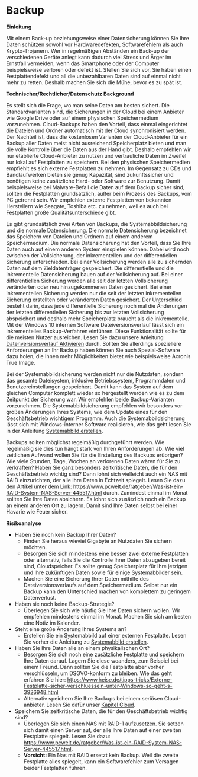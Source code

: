 # Backup
**Einleitung**

Mit einem Back-up beziehungsweise einer Datensicherung können Sie Ihre Daten schützen sowohl vor Hardwaredefekten, Softwarefehlern als auch Krypto-Trojanern. Wer in regelmäßigen Abständen ein Back-up der verschiedenen Geräte anlegt kann dadurch viel Stress und Ärger im Ernstfall vermeiden, wenn das Smartphone oder der Computer beispielsweise verloren oder defekt ist. Stellen Sie sich vor, Sie haben einen Festplattendefekt und all die unbezahlbaren Daten sind auf einmal nicht mehr zu retten. Deshalb machen Sie sich die Mühe, bevor es zu spät ist.

**Technischer/Rechtlicher/Datenschutz Background**

Es stellt sich die Frage, wo man seine Daten am besten sichert. Die Standardvarianten sind, die Sicherungen in der Cloud bei einem Anbieter wie Google Drive oder auf einem physischen Speichermedium vorzunehmen. Cloud-Backups haben den Vorteil, dass einmal eingerichtet die Dateien und Ordner automatisch mit der Cloud synchronisiert werden. Der Nachteil ist, dass die kostenlosen Varianten der Cloud-Anbieter für ein Backup aller Daten meist nicht ausreichend Speicherplatz bieten und man die volle Kontrolle über die Daten aus der Hand gibt. Deshalb empfehlen wir nur etablierte Cloud-Anbieter zu nutzen und vertrauliche Daten im Zweifel nur lokal auf Festplatten zu speichern. Bei den physischen Speichermedien empfiehlt es sich externe Festplatten zu nehmen. Im Gegensatz zu CDs und Bandlaufwerken bieten sie genug Kapazität, sind zukunftssicher und benötigen keine zusätzliche Hard- oder Software zur Benutzung. Damit beispielsweise bei Malware-Befall die Daten auf dem Backup sicher sind, sollten die Festplatten grundsätzlich, außer beim Prozess des Backups, vom PC getrennt sein. Wir empfehlen externe Festplatten von bekannten Herstellern wie Seagate, Toshiba etc. zu nehmen, weil es auch bei Festplatten große Qualitätsunterschiede gibt. 

Es gibt grundsätzlich zwei Arten von Backups, die Systemabbildsicherung und die normale Datensicherung. Die normale Datensicherung bezeichnet das Speichern von Dateien und Ordnern auf einem anderem Speichermedium. Die normale Datensicherung hat den Vorteil, dass Sie Ihre Daten auch auf einem anderen System einspielen können. Dabei wird noch zwischen der Vollsicherung, der inkrementellen und der differentiellen Sicherung unterschieden. Bei einer Vollsicherung werden alle zu sichernden Daten auf dem Zieldatenträger gespeichert. Die differentielle und die inkrementelle Datensicherung bauen auf der Vollsicherung auf.  Bei einer differentiellen Sicherung werden alle seit der letzten Vollsicherung veränderten oder neu hinzugekommenen Daten gesichert. Bei einer inkrementellen Sicherung werden nur die seit der letzten inkrementellen Sicherung erstellten oder veränderten Daten gesichert. Der Unterschied besteht darin, dass jede differentielle Sicherung noch mal die Änderungen der letzten differentiellen Sicherung bis zur letzten Vollsicherung abspeichert und deshalb mehr Speicherplatz braucht als die inkrementelle.
Mit der Windows 10 internen Software Dateiversionsverlauf lässt sich ein inkrementelles Backup-Verfahren einführen. Diese Funktionalität sollte für die meisten Nutzer ausreichen. Lesen Sie dazu unsere Anleitung [Datenversionsverlauf Aktivieren](https://github.com/FlorianWoelki/mp_it_sicherheit/blob/master/user_behaviour/backup_instructions.md) durch. Sollten Sie allerdings speziellere Anforderungen an Ihr Backup haben können Sie auch Spezial-Software dazu holen, die Ihnen mehr Möglichkeiten bietet wie beispielsweise Acronis True Image.

Bei der Systemabbildsicherung werden nicht nur die Nutzdaten, sondern das gesamte Dateisystem, inklusive Betriebssystem, Programmdaten und Benutzereinstellungen gespeichert. Damit kann das System auf dem gleichen Computer komplett wieder so hergestellt werden wie es zu dem Zeitpunkt der Sicherung war. Wir empfehlen beide Backup-Varianten vorzunehmen. Die Systemabbildsicherung empfehlen wir besonders vor großen Änderungen Ihres Systems, wie dem Update eines für den Geschäftsbetrieb wichtigem Programm. Auch die Systemabbildsicherung lässt sich mit Windows-interner Software realisieren, wie das geht lesen Sie in der Anleitung [Systemabbild erstellen](https://github.com/FlorianWoelki/mp_it_sicherheit/blob/master/user_behaviour/backup_instructions.md). 

Backups sollten möglichst regelmäßig durchgeführt werden. Wie regelmäßig sie dies tun hängt stark von Ihren Anforderungen ab. Wie viel zeitlichen Aufwand wollen Sie für die Erstellung des Backups erübrigen? Wie viele Stunden, Tage, Wochen an verlorenen Daten wären für Sie zu verkraften? Haben Sie ganz besonders zeitkritische Daten, die für den Geschäftsbetrieb wichtig sind? Dann lohnt sich vielleicht auch ein NAS mit RAID einzurichten, der alle Ihre Daten in Echtzeit spiegelt. Lesen Sie dazu den Artikel unter dem Link: https://www.pcwelt.de/ratgeber/Was-ist-ein-RAID-System-NAS-Server-445517.html durch. Zumindest einmal im Monat sollten Sie Ihre Daten absichern. Es lohnt sich zusätzlich noch ein Backup an einem anderen Ort zu lagern. Damit sind Ihre Daten selbst bei einer Havarie wie Feuer sicher.

**Risikoanalyse**

* Haben Sie noch kein Backup Ihrer Daten?
  * Finden Sie heraus wieviel Gigabyte an Nutzdaten Sie sichern möchten.
  * Besorgen Sie sich mindestens eine besser zwei externe Festplatten oder alternativ, falls Sie die Kontrolle Ihrer Daten abzugeben bereit sind, Cloudspeicher. Es sollte genug Speicherplatz für Ihre jetzigen und Ihre zukünftigen Daten sowie für einige Systemabbilder sein.
  * Machen Sie eine Sicherung Ihrer Daten mithilfe des Dateiversionsverlaufs auf dem Speichermedium. Selbst nur ein Backup kann den Unterschied machen von komplettem zu geringem Datenverlust.
* Haben sie noch keine Backup-Strategie?
  * Überlegen Sie sich wie häufig Sie Ihre Daten sichern wollen. Wir empfehlen mindestens einmal im Monat. Machen Sie sich am besten eine Notiz im Kalender.
* Steht eine große Änderung Ihres Systems an?
  * Erstellen Sie ein Systemabbild auf einer externen Festplatte. Lesen Sie vorher die Anleitung zu [Systemabbild erstellen](https://github.com/FlorianWoelki/mp_it_sicherheit/blob/master/user_behaviour/backup_instructions.md).
* Haben Sie Ihre Daten alle an einem physikalischen Ort?
  * Besorgen Sie sich noch eine zusätzliche Festplatte und speichern Ihre Daten darauf. Lagern Sie diese woanders, zum Beispiel bei einem Freund. Dann sollten Sie die Festplatte aber vorher verschlüsseln, um DSGVO-konform zu bleiben. Wie das geht erfahren Sie hier: https://www.heise.de/tipps-tricks/Externe-Festplatte-sicher-verschluesseln-unter-Windows-so-geht-s-3926948.html
  * Alternativ speichern Sie Ihre Backups bei einem seriösen Cloud-anbieter. Lesen Sie dafür unser [Kapitel Cloud](https://github.com/FlorianWoelki/mp_it_sicherheit/blob/master/cloud_chapter.md).
* Speichern Sie zeitkritische Daten, die für den Geschäftsbetrieb wichtig sind?
  * Überlegen Sie sich einen NAS mit RAID-1 aufzusetzen. Sie setzen sich damit einen Server auf, der alle Ihre Daten auf einer zweiten Festplatte spiegelt. Lesen Sie dazu: https://www.pcwelt.de/ratgeber/Was-ist-ein-RAID-System-NAS-Server-445517.html.
  * **Vorsicht:** Ein Nas mit RAID ersetzt kein Backup. Weil die zweite Festplatte alles spiegelt, kann ein Softwarefehler zum Versagen beider Festplatten führen.